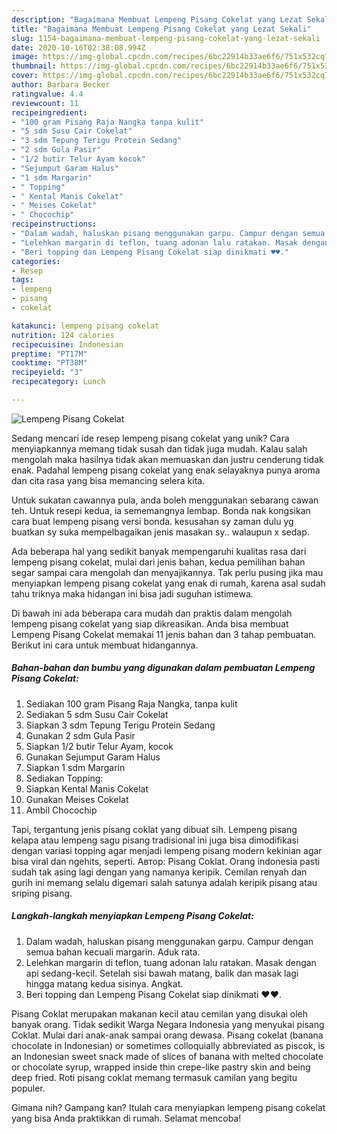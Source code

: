 ```yaml
---
description: "Bagaimana Membuat Lempeng Pisang Cokelat yang Lezat Sekali"
title: "Bagaimana Membuat Lempeng Pisang Cokelat yang Lezat Sekali"
slug: 1154-bagaimana-membuat-lempeng-pisang-cokelat-yang-lezat-sekali
date: 2020-10-16T02:38:08.994Z
image: https://img-global.cpcdn.com/recipes/6bc22914b33ae6f6/751x532cq70/lempeng-pisang-cokelat-foto-resep-utama.jpg
thumbnail: https://img-global.cpcdn.com/recipes/6bc22914b33ae6f6/751x532cq70/lempeng-pisang-cokelat-foto-resep-utama.jpg
cover: https://img-global.cpcdn.com/recipes/6bc22914b33ae6f6/751x532cq70/lempeng-pisang-cokelat-foto-resep-utama.jpg
author: Barbara Becker
ratingvalue: 4.4
reviewcount: 11
recipeingredient:
- "100 gram Pisang Raja Nangka tanpa kulit"
- "5 sdm Susu Cair Cokelat"
- "3 sdm Tepung Terigu Protein Sedang"
- "2 sdm Gula Pasir"
- "1/2 butir Telur Ayam kocok"
- "Sejumput Garam Halus"
- "1 sdm Margarin"
- " Topping"
- " Kental Manis Cokelat"
- " Meises Cokelat"
- " Chocochip"
recipeinstructions:
- "Dalam wadah, haluskan pisang menggunakan garpu. Campur dengan semua bahan kecuali margarin. Aduk rata."
- "Lelehkan margarin di teflon, tuang adonan lalu ratakan. Masak dengan api sedang-kecil. Setelah sisi bawah matang, balik dan masak lagi hingga matang kedua sisinya. Angkat."
- "Beri topping dan Lempeng Pisang Cokelat siap dinikmati ♥️♥️."
categories:
- Resep
tags:
- lempeng
- pisang
- cokelat

katakunci: lempeng pisang cokelat 
nutrition: 124 calories
recipecuisine: Indonesian
preptime: "PT17M"
cooktime: "PT38M"
recipeyield: "3"
recipecategory: Lunch

---
```



![Lempeng Pisang Cokelat](https://img-global.cpcdn.com/recipes/6bc22914b33ae6f6/751x532cq70/lempeng-pisang-cokelat-foto-resep-utama.jpg)

Sedang mencari ide resep lempeng pisang cokelat yang unik? Cara menyiapkannya memang tidak susah dan tidak juga mudah. Kalau salah mengolah maka hasilnya tidak akan memuaskan dan justru cenderung tidak enak. Padahal lempeng pisang cokelat yang enak selayaknya punya aroma dan cita rasa yang bisa memancing selera kita.

Untuk sukatan cawannya pula, anda boleh menggunakan sebarang cawan teh. Untuk resepi kedua, ia sememangnya lembap. Bonda nak kongsikan cara buat lempeng pisang versi bonda. kesusahan sy zaman dulu yg buatkan sy suka mempelbagaikan jenis masakan sy.. walaupun x sedap.

Ada beberapa hal yang sedikit banyak mempengaruhi kualitas rasa dari lempeng pisang cokelat, mulai dari jenis bahan, kedua pemilihan bahan segar sampai cara mengolah dan menyajikannya. Tak perlu pusing jika mau menyiapkan lempeng pisang cokelat yang enak di rumah, karena asal sudah tahu triknya maka hidangan ini bisa jadi suguhan istimewa.


Di bawah ini ada beberapa cara mudah dan praktis dalam mengolah lempeng pisang cokelat yang siap dikreasikan. Anda bisa membuat Lempeng Pisang Cokelat memakai 11 jenis bahan dan 3 tahap pembuatan. Berikut ini cara untuk membuat hidangannya.

<!--inarticleads1-->

##### Bahan-bahan dan bumbu yang digunakan dalam pembuatan Lempeng Pisang Cokelat:

1. Sediakan 100 gram Pisang Raja Nangka, tanpa kulit
1. Sediakan 5 sdm Susu Cair Cokelat
1. Siapkan 3 sdm Tepung Terigu Protein Sedang
1. Gunakan 2 sdm Gula Pasir
1. Siapkan 1/2 butir Telur Ayam, kocok
1. Gunakan Sejumput Garam Halus
1. Siapkan 1 sdm Margarin
1. Sediakan  Topping:
1. Siapkan  Kental Manis Cokelat
1. Gunakan  Meises Cokelat
1. Ambil  Chocochip


Tapi, tergantung jenis pisang coklat yang dibuat sih. Lempeng pisang kelapa atau lempeng sagu pisang tradisional ini juga bisa dimodifikasi dengan variasi topping agar menjadi lempeng pisang modern kekinian agar bisa viral dan ngehits, seperti. Автор: Pisang Coklat. Orang indonesia pasti sudah tak asing lagi dengan yang namanya keripik. Cemilan renyah dan gurih ini memang selalu digemari salah satunya adalah keripik pisang atau sriping pisang. 

<!--inarticleads2-->

##### Langkah-langkah menyiapkan Lempeng Pisang Cokelat:

1. Dalam wadah, haluskan pisang menggunakan garpu. Campur dengan semua bahan kecuali margarin. Aduk rata.
1. Lelehkan margarin di teflon, tuang adonan lalu ratakan. Masak dengan api sedang-kecil. Setelah sisi bawah matang, balik dan masak lagi hingga matang kedua sisinya. Angkat.
1. Beri topping dan Lempeng Pisang Cokelat siap dinikmati ♥️♥️.


Pisang Coklat merupakan makanan kecil atau cemilan yang disukai oleh banyak orang. Tidak sedikit Warga Negara Indonesia yang menyukai pisang Coklat. Mulai dari anak-anak sampai orang dewasa. Pisang cokelat (banana chocolate in Indonesian) or sometimes colloquially abbreviated as piscok, is an Indonesian sweet snack made of slices of banana with melted chocolate or chocolate syrup, wrapped inside thin crepe-like pastry skin and being deep fried. Roti pisang coklat memang termasuk camilan yang begitu populer. 

Gimana nih? Gampang kan? Itulah cara menyiapkan lempeng pisang cokelat yang bisa Anda praktikkan di rumah. Selamat mencoba!
